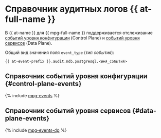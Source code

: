 # Справочник аудитных логов {{ at-full-name }}

В {{ at-name }} для {{ mpg-full-name }} поддерживается отслеживание [событий уровня конфигурации](../audit-trails/concepts/format.md) (Control Plane) и [событий уровня сервисов](../audit-trails/concepts/format-data-plane.md) (Data Plane).

Общий вид значения поля `event_type` (_тип события_):

```text
{{ at-event-prefix }}.audit.mdb.postgresql.<имя_события>
```

## Справочник событий уровня конфигурации {#control-plane-events}

{% include [mpg-events](../_includes/audit-trails/events/managed-postgresql-events.md) %}

## Справочник событий уровня сервисов {#data-plane-events}

{% include [mpg-events-dp](../_includes/audit-trails/events/mpg-events-dp.md) %}

